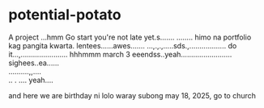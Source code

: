 # potential-potato
A project
...hmm
Go start you're not late yet.s.......
........
himo na portfolio kag pangita kwarta. lentees......awes.......
...,.,.,.....sds.,..................
do it...,.......................
 hhhmmm march 3 eeendss..yeah.........................
 sighees..ea......
 <br>..........,,....
 <br>..
.
....
 yeah....

 and here we are birthday ni lolo waray subong may 18, 2025, go to church
<!-- I will start today freelancing and VA help meqq....

help me help me helpppp.....

mashed potato
heyy

hello. s.
